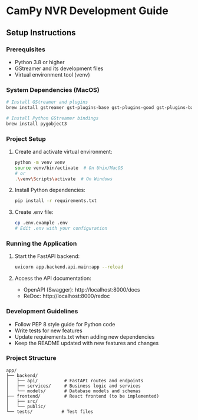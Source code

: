 # CamPy NVR Development Guide

## Setup Instructions

### Prerequisites
- Python 3.8 or higher
- GStreamer and its development files
- Virtual environment tool (venv)

### System Dependencies (MacOS)
```bash
# Install GStreamer and plugins
brew install gstreamer gst-plugins-base gst-plugins-good gst-plugins-bad gst-plugins-ugly gst-libav

# Install Python GStreamer bindings
brew install pygobject3
```

### Project Setup
1. Create and activate virtual environment:
   ```bash
   python -m venv venv
   source venv/bin/activate  # On Unix/MacOS
   # or
   .\venv\Scripts\activate  # On Windows
   ```

2. Install Python dependencies:
   ```bash
   pip install -r requirements.txt
   ```

3. Create .env file:
   ```bash
   cp .env.example .env
   # Edit .env with your configuration
   ```

### Running the Application
1. Start the FastAPI backend:
   ```bash
   uvicorn app.backend.api.main:app --reload
   ```

2. Access the API documentation:
   - OpenAPI (Swagger): http://localhost:8000/docs
   - ReDoc: http://localhost:8000/redoc

### Development Guidelines
- Follow PEP 8 style guide for Python code
- Write tests for new features
- Update requirements.txt when adding new dependencies
- Keep the README updated with new features and changes

### Project Structure
```
app/
├── backend/
│   ├── api/          # FastAPI routes and endpoints
│   ├── services/     # Business logic and services
│   └── models/       # Database models and schemas
├── frontend/         # React frontend (to be implemented)
│   ├── src/
│   └── public/
└── tests/           # Test files
``` 